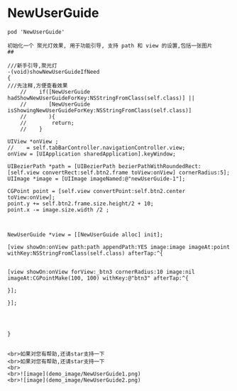 # NewUserGuide
```
pod 'NewUserGuide'

初始化一个 聚光灯效果, 用于功能引导, 支持 path 和 view 的设置,包括一张图片
##
```
    ///新手引导,聚光灯
    -(void)showNewUserGuideIfNeed
    {
    ///先注释,方便查看效果
        //    if([NewUserGuide hadShowNewUserGuideForKey:NSStringFromClass(self.class)] ||
        //       [NewUserGuide isShowingNewUserGuideForKey:NSStringFromClass(self.class)]
        //       ){
        //        return;
        //    }

    UIView *onView ;
    //    = self.tabBarController.navigationController.view;
    onView = [UIApplication sharedApplication].keyWindow;

    UIBezierPath *path = [UIBezierPath bezierPathWithRoundedRect:[self.view convertRect:self.btn2.frame toView:onView] cornerRadius:5];
    UIImage *image = [UIImage imageNamed:@"newUserGuide-1"];

    CGPoint point = [self.view convertPoint:self.btn2.center toView:onView];
    point.y += self.btn2.frame.size.height/2 + 10;
    point.x -= image.size.width /2 ;



    NewUserGuide *view = [[NewUserGuide alloc] init];

    [view showOn:onView path:path appendPath:YES image:image imageAt:point withKey:NSStringFromClass(self.class) afterTap:^{


    [view showOn:onView forView:_btn3 cornerRadius:10 image:nil imageAt:CGPointMake(100, 100) withKey:@"btn3" afterTap:^{

    }];

    }];




    }
```

<br>如果对您有帮助,还请star支持一下
<br>如果对您有帮助,还请star支持一下
<br>
<br>![image](demo_image/NewUserGuide1.png)
<br>![image](demo_image/NewUserGuide2.png)
